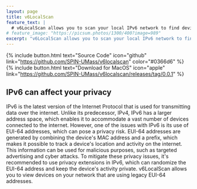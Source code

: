 ```yaml
---
layout: page
title: v6LocalScan
feature_text: |
  # v6LocalScan allows you to scan your local IPv6 network to find devices that may potentially leak your privacy
# feature_image: "https://picsum.photos/1300/400?image=989"
excerpt: "v6LocalScan allows you to scan your local IPv6 network to find devices that may potentially leak your privacy"
---
```


{% include button.html text="Source Code" icon="github" link="https://github.com/SPIN-UMass/v6localscan" color="#0366d6" %} {% include button.html text="Download for MacOS" icon="apple" link="https://github.com/SPIN-UMass/v6localscan/releases/tag/0.0.1" %}

## IPv6 can affect your privacy
IPv6 is the latest version of the Internet Protocol that is used for transmitting data over the internet. Unlike its predecessor, IPv4, IPv6 has a larger address space, which enables it to accommodate a vast number of devices connected to the internet. However, one of the issues with IPv6 is its use of EUI-64 addresses, which can pose a privacy risk. EUI-64 addresses are generated by combining the device's MAC address and a prefix, which makes it possible to track a device's location and activity on the internet. This information can be used for malicious purposes, such as targeted advertising and cyber attacks. To mitigate these privacy issues, it's recommended to use privacy extensions in IPv6, which can randomize the EUI-64 address and keep the device's activity private. v6LocalScan allows you to view devices on your network that are using legacy EUI-64 addresses.
